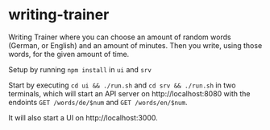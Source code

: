 # writing-trainer

Writing Trainer where you can choose an amount of random words (German, or English) and an amount of minutes. Then you write, using those words, for the given amount of time.

Setup by running `npm install` in `ui` and `srv`

Start by executing `cd ui && ./run.sh` and `cd srv && ./run.sh` in two terminals, which will start an API server on http://localhost:8080 with the endoints `GET /words/de/$num` and `GET /words/en/$num`.

It will also start a UI on http://localhost:3000.
